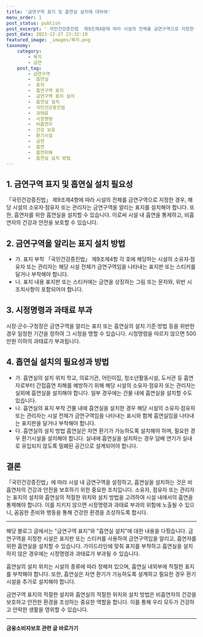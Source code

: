 ```yaml
---
title: '금연구역 표지 및 흡연실 설치에 대하여'
menu_order: 1
post_status: publish
post_excerpt: ' 국민건강증진법  제9조제4항에 따라 시설의 전체를 금연구역으로 지정한 경우, 해당 시설의 소유자 점유자 또는 관리자는 금연구역을 알리는 표지를 설치해야 합니다. 또한, 흡연자를 위한 흡연실을 설치할 수 있습니다. 이로써 시설 내 흡연을 통제하고, 비흡연자의 건강과 안전을 보호할 수 있습니다.'
post_date: 2023-12-27 23:32:19
featured_image: _images/복지.png
taxonomy:
    category:
        - 복지
        - 금연
    post_tag:
        - 금연구역
        -  흡연실
        -  표지
        -  흡연구역 표지
        -  금연구역 표지 설치
        -  흡연실 설치
        -  국민건강증진법
        -  과태료
        -  시정명령
        -  비흡연자
        -  건강 보호
        -  환기시설
        -  금연
        -  흡연
        -  흡연피해
        -  흡연실 설치 방법
---
```



## 1. 금연구역 표지 및 흡연실 설치 필요성

「국민건강증진법」 제9조제4항에 따라 시설의 전체를 금연구역으로 지정한 경우, 해당 시설의 소유자·점유자 또는 관리자는 금연구역을 알리는 표지를 설치해야 합니다. 또한, 흡연자를 위한 흡연실을 설치할 수 있습니다. 이로써 시설 내 흡연을 통제하고, 비흡연자의 건강과 안전을 보호할 수 있습니다.

## 2. 금연구역을 알리는 표지 설치 방법

- 가. 표지 부착
「국민건강증진법」 제9조제4항 각 호에 해당하는 시설의 소유자·점유자 또는 관리자는 해당 시설 전체가 금연구역임을 나타내는 표지판 또는 스티커를 달거나 부착해야 합니다.
- 나. 표지 내용
표지판 또는 스티커에는 금연을 상징하는 그림 또는 문자와, 위반 시 조치사항이 포함되어야 합니다.

## 3. 시정명령과 과태료 부과

시장·군수·구청장은 금연구역을 알리는 표지 또는 흡연실의 설치 기준·방법 등을 위반한 경우 일정한 기간을 정하여 그 시정을 명할 수 있습니다. 시정명령을 따르지 않으면 500만원 이하의 과태료가 부과됩니다.

## 4. 흡연실 설치의 필요성과 방법

- 가. 흡연실의 설치 위치
학교, 의료기관, 어린이집, 청소년활동시설, 도서관 등 흡연자로부터 간접흡연 피해를 예방하기 위해 해당 시설의 소유자·점유자 또는 관리자는 실외에 흡연실을 설치해야 합니다. 일부 경우에는 건물 내에 흡연실을 설치할 수도 있습니다.
- 나. 흡연실의 표지 부착
건물 내에 흡연실을 설치한 경우 해당 시설의 소유자·점유자 또는 관리자는 시설 전체가 금연구역임을 나타내는 표시와 함께 흡연실임을 나타내는 표지판을 달거나 부착해야 합니다.
- 다. 흡연실의 설치 방법
흡연실은 자연 환기가 가능하도록 설치해야 하며, 필요한 경우 환기시설을 설치해야 합니다. 실내에 흡연실을 설치하는 경우 담배 연기가 실내로 유입되지 않도록 밀폐된 공간으로 설계되어야 합니다.

## 결론

「국민건강증진법」에 따라 시설 내 금연구역을 설정하고, 흡연실을 설치하는 것은 비흡연자의 건강과 안전을 보호하기 위한 중요한 조치입니다. 소유자, 점유자 또는 관리자는 표지의 설치와 흡연실의 적절한 위치와 설치 방법을 고려하여 시설 내에서의 흡연을 통제해야 합니다. 이를 지키지 않으면 시정명령과 과태료 부과의 위험에 노출될 수 있으니, 꼼꼼한 준비와 행동을 통해 건강한 환경을 조성하도록 합시다.

---
해당 블로그 글에서는 "금연구역 표지"와 "흡연실 설치"에 대한 내용을 다뤘습니다. 금연구역을 지정한 시설은 표지판 또는 스티커를 사용하여 금연구역임을 알리고, 흡연자를 위한 흡연실을 설치할 수 있습니다. 가이드라인에 맞춰 표지를 부착하고 흡연실을 설치하지 않은 경우에는 시정명령과 과태료가 부과될 수 있습니다.

흡연실의 설치 위치는 시설의 종류에 따라 정해져 있으며, 흡연실 내외부에 적절한 표지를 부착해야 합니다. 또한, 흡연실은 자연 환기가 가능하도록 설계하고 필요한 경우 환기시설을 추가로 설치해야 합니다.

금연구역 표지의 적절한 설치와 흡연실의 적절한 위치와 설치 방법은 비흡연자의 건강을 보호하고 안전한 환경을 조성하는 중요한 역할을 합니다. 이를 통해 우리 모두가 건강하고 안락한 생활을 영위할 수 있습니다.
<!-- wp:separator -->
<hr class="wp-block-separator has-alpha-channel-opacity"/>
<!-- /wp:separator -->

<!-- wp:group {"backgroundColor":"base","layout":{"type":"constrained"}} -->
<div class="wp-block-group has-base-background-color has-background"><!-- wp:paragraph {"align":"center","fontSize":"medium"} -->
<p class="has-text-align-center has-large-font-size"><strong>금융소비자보호 관련 글 바로가기</strong></p>
<!-- /wp:paragraph -->


<!-- wp:latest-posts
{"categories":[{"id":12706,"count":19,"description":"","link":"https://uknowlaw.com/category/%ea%b8%88%ec%9c%b5%ec%86%8c%eb%b9%84%ec%9e%90%eb%b3%b4%ed%98%b8/","name":"금융소비자보호","slug":"금융소비자보호","taxonomy":"category","parent":0,"meta":[],"_links":{"self":[{"href":"https://uknowlaw.com/wp-json/wp/v2/categories/12706"}],"collection":[{"href":"https://uknowlaw.com/wp-json/wp/v2/categories"}],"about":[{"href":"https://uknowlaw.com/wp-json/wp/v2/taxonomies/category"}],"wp:post_type":[{"href":"https://uknowlaw.com/wp-json/wp/v2/posts?categories=12706"}],"curies":[{"name":"wp","href":"https://api.w.org/{rel}","templated":true}]}}],"postsToShow":100,"excerptLength":28,"postLayout":"grid","columns":2,"featuredImageAlign":"left","featuredImageSizeSlug":"large","fontSize":"small"} /--></div>
<!-- /wp:group -->